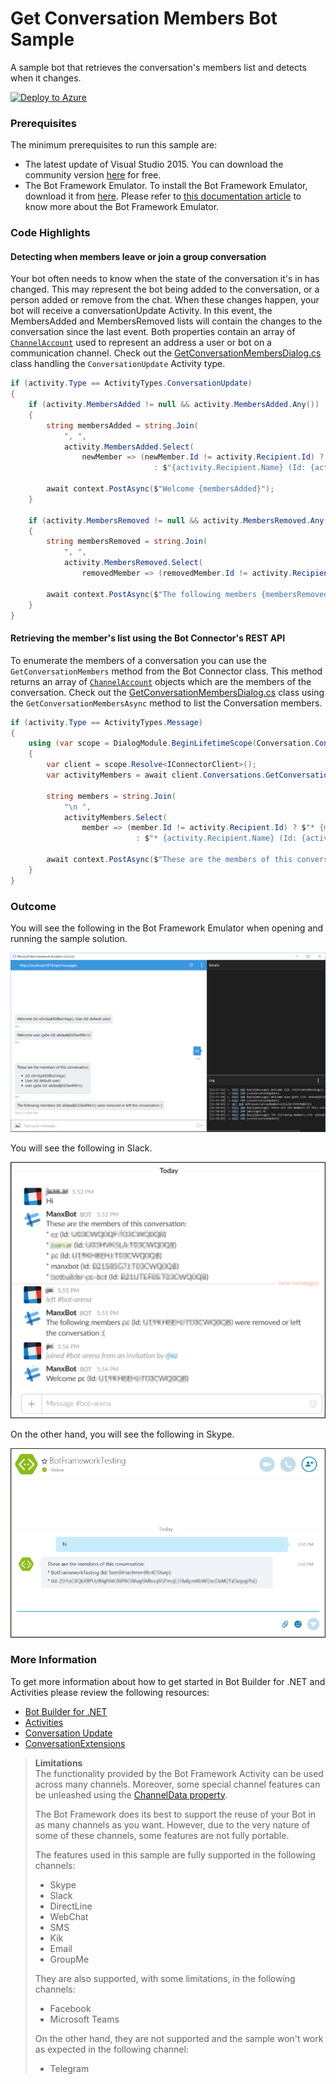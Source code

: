 # Get Conversation Members Bot Sample

A sample bot that retrieves the conversation's members list and detects when it changes.

[![Deploy to Azure][Deploy Button]][Deploy CSharp/GetConversationMembers]

[Deploy Button]: https://azuredeploy.net/deploybutton.png
[Deploy CSharp/GetConversationMembers]: https://azuredeploy.net

### Prerequisites

The minimum prerequisites to run this sample are:
* The latest update of Visual Studio 2015. You can download the community version [here](http://www.visualstudio.com) for free.
* The Bot Framework Emulator. To install the Bot Framework Emulator, download it from [here](https://emulator.botframework.com/). Please refer to [this documentation article](https://github.com/microsoft/botframework-emulator/wiki/Getting-Started) to know more about the Bot Framework Emulator.

### Code Highlights

#### Detecting when members leave or join a group conversation

Your bot often needs to know when the state of the conversation it's in has changed. This may represent the bot being added to the conversation, or a person added or remove from the chat. When these changes happen, your bot will receive a conversationUpdate Activity.
In this event, the MembersAdded and MembersRemoved lists will contain the changes to the conversation since the last event. Both properties contain an array of [`ChannelAccount`](https://docs.botframework.com/en-us/csharp/builder/sdkreference/d9/d4d/_channel_account_8cs_source.html) used to represent an address a user or bot on a communication channel.
Check out the [GetConversationMembersDialog.cs](GetConversationMembersDialog.cs#L23-L45) class handling the `ConversationUpdate` Activity type.

````C#
if (activity.Type == ActivityTypes.ConversationUpdate)
{
    if (activity.MembersAdded != null && activity.MembersAdded.Any())
    {
        string membersAdded = string.Join(
            ", ", 
            activity.MembersAdded.Select(
                newMember => (newMember.Id != activity.Recipient.Id) ? $"{newMember.Name} (Id: {newMember.Id})" 
                                : $"{activity.Recipient.Name} (Id: {activity.Recipient.Id})"));

        await context.PostAsync($"Welcome {membersAdded}");
    }

    if (activity.MembersRemoved != null && activity.MembersRemoved.Any())
    {
        string membersRemoved = string.Join(
            ", ", 
            activity.MembersRemoved.Select(
                removedMember => (removedMember.Id != activity.Recipient.Id) ? $"{removedMember.Name} (Id: {removedMember.Id})" : string.Empty));

        await context.PostAsync($"The following members {membersRemoved} were removed or left the conversation :(");
    }
}
````

#### Retrieving the member's list using the Bot Connector's REST API

To enumerate the members of a conversation you can use the `GetConversationMembers` method from the Bot Connector class. This method returns an array of [`ChannelAccount`](https://docs.botframework.com/en-us/csharp/builder/sdkreference/d9/d4d/_channel_account_8cs_source.html) objects which are the members of the conversation.
Check out the [GetConversationMembersDialog.cs](GetConversationMembersDialog.cs#L47-L62) class using the `GetConversationMembersAsync` method to list the Conversation members.

````C#
if (activity.Type == ActivityTypes.Message)
{
    using (var scope = DialogModule.BeginLifetimeScope(Conversation.Container, activity))
    {
        var client = scope.Resolve<IConnectorClient>();
        var activityMembers = await client.Conversations.GetConversationMembersAsync(activity.Conversation.Id);

        string members = string.Join(
            "\n ", 
            activityMembers.Select(
                member => (member.Id != activity.Recipient.Id) ? $"* {member.Name} (Id: {member.Id})"
                            : $"* {activity.Recipient.Name} (Id: {activity.Recipient.Id})"));

        await context.PostAsync($"These are the members of this conversation: \n {members}");
    }
}
````

### Outcome

You will see the following in the Bot Framework Emulator when opening and running the sample solution.

![Sample Outcome](images/outcome-emulator.png)

You will see the following in Slack.

![Sample Outcome](images/outcome-slack.png)

On the other hand, you will see the following in Skype.

![Sample Outcome](images/outcome-skype.png)

### More Information

To get more information about how to get started in Bot Builder for .NET and Activities please review the following resources:
* [Bot Builder for .NET](https://docs.botframework.com/en-us/csharp/builder/sdkreference/index.html)
* [Activities](https://docs.botframework.com/en-us/csharp/builder/sdkreference/activities.html)
* [Conversation Update](https://docs.botframework.com/en-us/csharp/builder/sdkreference/activities.html#conversationUpdate)
* [ConversationExtensions](https://docs.botframework.com/en-us/csharp/builder/sdkreference/d7/d08/class_microsoft_1_1_bot_1_1_connector_1_1_conversations_extensions.html)

> **Limitations**  
> The functionality provided by the Bot Framework Activity can be used across many channels. Moreover, some special channel features can be unleashed using the [ChannelData property](https://docs.botframework.com/en-us/csharp/builder/sdkreference/channels.html).
> 
> The Bot Framework does its best to support the reuse of your Bot in as many channels as you want. However, due to the very nature of some of these channels, some features are not fully portable.
> 
> The features used in this sample are fully supported in the following channels:
> - Skype
> - Slack
> - DirectLine
> - WebChat
> - SMS
> - Kik
> - Email
> - GroupMe
>
> They are also supported, with some limitations, in the following channels:
> - Facebook
> - Microsoft Teams
>
> On the other hand, they are not supported and the sample won't work as expected in the following channel:
> - Telegram
